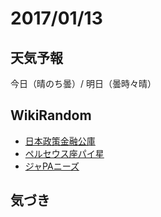 # 2017/01/13

## 天気予報

今日（晴のち曇）/ 明日（曇時々晴）

## WikiRandom

* [日本政策金融公庫](https://ja.wikipedia.org/wiki/%E6%97%A5%E6%9C%AC%E6%94%BF%E7%AD%96%E9%87%91%E8%9E%8D%E5%85%AC%E5%BA%AB)
* [ペルセウス座パイ星](https://ja.wikipedia.org/wiki/%E3%83%9A%E3%83%AB%E3%82%BB%E3%82%A6%E3%82%B9%E5%BA%A7%E3%83%91%E3%82%A4%E6%98%9F)
* [ジャPAニーズ](https://ja.wikipedia.org/wiki/%E3%82%B8%E3%83%A3PA%E3%83%8B%E3%83%BC%E3%82%BA)

## 気づき

